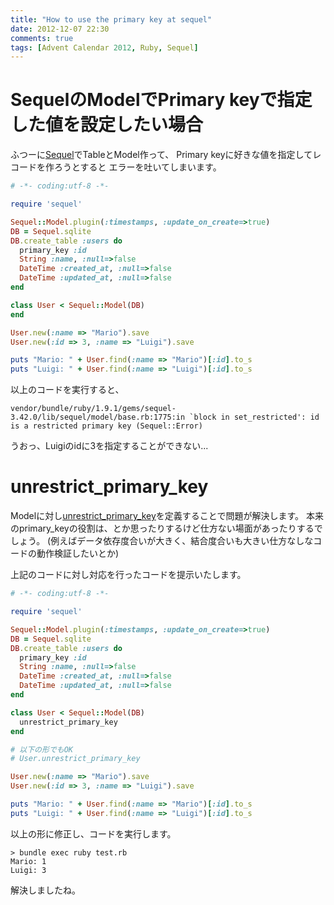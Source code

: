 ```yaml
---
title: "How to use the primary key at sequel"
date: 2012-12-07 22:30
comments: true
tags: [Advent Calendar 2012, Ruby, Sequel]
---
```


# SequelのModelでPrimary keyで指定した値を設定したい場合

ふつーに[Sequel](http://sequel.rubyforge.org/)でTableとModel作って、
Primary keyに好きな値を指定してレコードを作ろうとすると
エラーを吐いてしまいます。

```ruby
# -*- coding:utf-8 -*-

require 'sequel'

Sequel::Model.plugin(:timestamps, :update_on_create=>true)
DB = Sequel.sqlite
DB.create_table :users do
  primary_key :id
  String :name, :null=>false
  DateTime :created_at, :null=>false
  DateTime :updated_at, :null=>false
end

class User < Sequel::Model(DB)
end

User.new(:name => "Mario").save
User.new(:id => 3, :name => "Luigi").save

puts "Mario: " + User.find(:name => "Mario")[:id].to_s
puts "Luigi: " + User.find(:name => "Luigi")[:id].to_s
```

以上のコードを実行すると、

```plain
vendor/bundle/ruby/1.9.1/gems/sequel-3.42.0/lib/sequel/model/base.rb:1775:in `block in set_restricted': id is a restricted primary key (Sequel::Error)
```

うおっ、Luigiのidに3を指定することができない...

<!-- more -->

# unrestrict_primary_key

Modelに対し[unrestrict_primary_key](http://sequel.rubyforge.org/rdoc/classes/Sequel/Model/ClassMethods.html#method-i-unrestrict_primary_key)を定義することで問題が解決します。
本来のprimary_keyの役割は、とか思ったりするけど仕方ない場面があったりするでしょう。
(例えばデータ依存度合いが大きく、結合度合いも大きい仕方なしなコードの動作検証したいとか)


上記のコードに対し対応を行ったコードを提示いたします。

```ruby
# -*- coding:utf-8 -*-

require 'sequel'

Sequel::Model.plugin(:timestamps, :update_on_create=>true)
DB = Sequel.sqlite
DB.create_table :users do
  primary_key :id
  String :name, :null=>false
  DateTime :created_at, :null=>false
  DateTime :updated_at, :null=>false
end

class User < Sequel::Model(DB)
  unrestrict_primary_key
end

# 以下の形でもOK
# User.unrestrict_primary_key

User.new(:name => "Mario").save
User.new(:id => 3, :name => "Luigi").save

puts "Mario: " + User.find(:name => "Mario")[:id].to_s
puts "Luigi: " + User.find(:name => "Luigi")[:id].to_s
```

以上の形に修正し、コードを実行します。

```plain
> bundle exec ruby test.rb
Mario: 1
Luigi: 3
```

解決しましたね。
